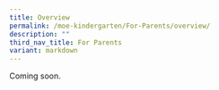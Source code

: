 ```yaml
---
title: Overview
permalink: /moe-kindergarten/For-Parents/overview/
description: ""
third_nav_title: For Parents
variant: markdown
---
```

Coming soon.